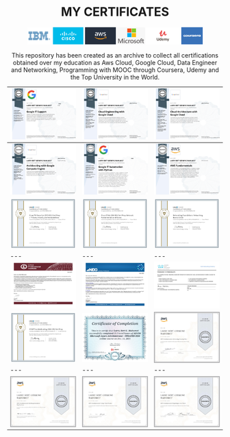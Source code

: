<h1 align="center">MY CERTIFICATES</h1>
<p id="downloads" align="center">	
	<img src="https://github.com/larrymahumot/Certificates/blob/main/Logo/IBM.jpg" height="40px"/>
	<img src="https://github.com/larrymahumot/Certificates/blob/main/Logo/Cisco.jpg" height="40px"/>
	<img src="https://github.com/larrymahumot/Certificates/blob/main/Logo/Aws.jpg" height="40px"/>
	<img src="https://github.com/larrymahumot/Certificates/blob/main/Logo/Microsoft.jpg" height="40px"/>
	<img src="https://github.com/larrymahumot/Certificates/blob/main/Logo/Udemy.png" height="40px"/>
	<img src="https://github.com/larrymahumot/Certificates/blob/main/Logo/Coursera.jpg"  Width="50px" height="40px"/>
</p>

<p align="Center"> This repository has been created as an archive to collect all certifications obtained over my education as Aws Cloud, Google Cloud, Data Engineer and Networking, Programming with MOOC through Coursera, Udemy and the Top University in the World. </p>



| ![cert_1][01] | ![cert_2][02] | ![cert_3][03] |
| --- | --- | --- |
| ![cert_3][04] | ![cert_4][05] | ![cert_5][06] |
| ![cert_6][07] | ![cert_7][08] | ![cert_8][09] |
| --- | --- | --- |
| ![cert_6][010] | ![cert_7][011] | ![cert_8][012] |
| ![cert_6][013] | ![cert_7][014] | ![cert_8][015] |
| --- | --- | --- |
| ![cert_6][016] | ![cert_7][017] | ![cert_8][018] |


[//]: #ImageLinks
[01]: https://github.com/larrymahumot/Certificates/blob/main/Certificates/Google%20IT%20Support.jpg
[02]: https://github.com/larrymahumot/Certificates/blob/main/Certificates/Cloud%20Engineering%20with%20Google%20Cloud.jpg
[03]: https://github.com/larrymahumot/Certificates/blob/main/Certificates/Cloud%20Architecture%20with%20Google%20Cloud.jpg
[04]: https://github.com/larrymahumot/Certificates/blob/main/Certificates/Architecting%20with%20Google%20Compute%20Engine.jpg
[05]: https://github.com/larrymahumot/Certificates/blob/main/Certificates/Google%20IT%20Automation%20with%20Python.jpg
[06]: https://github.com/larrymahumot/Certificates/blob/main/Certificates/AWS%20Fundamentals.jpg
[07]: https://github.com/larrymahumot/Certificates/blob/main/Certificates/Certificate%20Of%20Completion_CompTIA%20Security%20SY0501%20Cert%20Prep%201%20Threats%20Attacks%20and%20Vulnerabilities.jpg
[08]: https://github.com/larrymahumot/Certificates/blob/main/Certificates/Certificate%20Of%20Completion_Cisco%20CCNA%20200301%20Cert%20Prep%20Network%20Fundamentals%20and%20Access.jpg
[09]: https://github.com/larrymahumot/Certificates/blob/main/Certificates/Certificate%20Of%20Completion_Networking%20Foundations%20Networking%20Basics%202015.jpg
[010]: https://github.com/larrymahumot/Certificates/blob/main/Certificates/NDG%20Linux%20Essentials%20Certificate.jpg
[011]: https://github.com/larrymahumot/Certificates/blob/main/Certificates//NDG%20Linux%20Unhatched%20Certificate.jpg
[012]: https://github.com/larrymahumot/Certificates/blob/main/Certificates/Introduction%20to%20Cybersecurity%20Certificate.jpg
[013]: https://github.com/larrymahumot/Certificates/blob/main/Certificates/Certificate%20Of%20Completion_CCNP%20Troubleshooting%20300135%20Cert%20Prep.jpg
[014]: https://github.com/larrymahumot/Certificates/blob/main/Certificates/Azure%20Administrator.jpg
[015]: https://github.com/larrymahumot/Certificates/blob/main/Certificates/AWS%20Fundamentals%20Addressing%20Security%20Risk.jpg
[016]: https://github.com/larrymahumot/Certificates/blob/main/Certificates/AWS%20Fundamentals%20Building%20Serverless%20Applications.jpg
[017]: https://github.com/larrymahumot/Certificates/blob/main/Certificates/AWS%20Fundamentals%20Going%20Cloud%20Native.jpg
[018]: https://github.com/larrymahumot/Certificates/blob/main/Certificates/AWS%20Fundamentals%20Migrating%20to%20the%20Cloud.jpg





